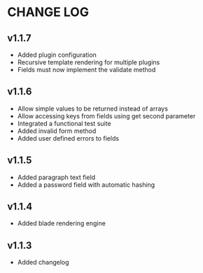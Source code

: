 CHANGE LOG
==========

## v1.1.7
* Added plugin configuration
* Recursive template rendering for multiple plugins
* Fields must now implement the validate method

## v1.1.6
* Allow simple values to be returned instead of arrays
* Allow accessing keys from fields using get second parameter
* Integrated a functional test suite
* Added invalid form method
* Added user defined errors to fields

## v1.1.5
* Added paragraph text field
* Added a password field with automatic hashing

## v1.1.4
* Added blade rendering engine

## v1.1.3
* Added changelog
